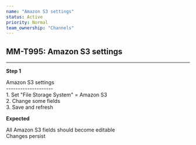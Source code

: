 ```yaml
---
name: "Amazon S3 settings"
status: Active
priority: Normal
team_ownership: "Channels"
---
```


## MM-T995: Amazon S3 settings

---

**Step 1**

Amazon S3 settings\
\--------------------\
1\. Set "File Storage System" = Amazon S3\
2\. Change some fields\
3\. Save and refresh

**Expected**

All Amazon S3 fields should become editable\
Changes persist
